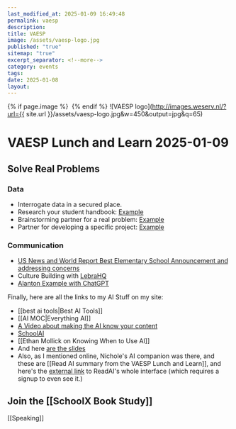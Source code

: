 ```yaml
---
last_modified_at: 2025-01-09 16:49:48
permalink: vaesp
description: 
title: VAESP
image: /assets/vaesp-logo.jpg
published: "true"
sitemap: "true"
excerpt_separator: <!--more-->
category: events
tags: 
date: 2025-01-08
layout:
---
```

{% if page.image %} <img src="{{ page.image }}" alt=""> {% endif %}
![VAESP logo](http://images.weserv.nl/?url={{ site.url }}/assets/vaesp-logo.jpg&w=450&output=jpg&q=65)
# VAESP Lunch and Learn 2025-01-09
## Solve Real Problems
### Data
- Interrogate data in a secured place.​
- Research your student handbook: [Example](https://app.schoolai.com/student-space?code=FRW9)​
- Brainstorming partner for a real problem: [Example](https://app.schoolai.com/student-space?code=VT0U)​
- Partner for developing a specific project: [Example](https://app.schoolai.com/student-space?code=O7NB)

### Communication
- [US News and World Report Best Elementary School Announcement and addressing concerns](https://chatgpt.com/share/677dd24b-5178-800f-a0d9-8e470d74b6f6)
- Culture Building with [LebraHQ](https://lebrahq.com)
- [Alanton Example with ChatGPT](https://chatgpt.com/share/67800b0a-7d78-800f-b346-92e8deaf7e8e)

Finally, here are all the links to my AI Stuff on my site: 

- [[best ai tools|Best AI Tools]]
- [[AI MOC|Everything AI]]
- [A Video about making the AI know your content](https://youtu.be/Mo8xYoel2mw)
- [SchoolAI](https://app.schoolai.com/sign-up-invite?invitedBy=user_2TfkAQGPA5YbCR7KXBhRQ4S1Uyx)
- [[Ethan Mollick on Knowing When to Use AI]]
- And here [are the slides](https://sharing.ia.net/presenter/8622d85da5e14092a9ad2e57964418f2/view#/)
- Also, as I mentioned online, Nichole's AI companion was there, and these are [[Read AI summary from the VAESP Lunch and Learn]], and here's the [external link](https://app.read.ai/analytics/meetings/01JH600H41HR7EW9N5YSF472EY) to ReadAI's whole interface (which requires a signup to even see it.)

## Join the [[SchoolX Book Study]]

[[Speaking]]
